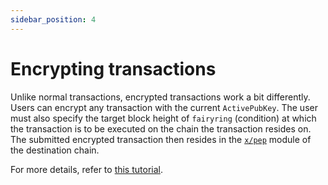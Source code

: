 ```yaml
---
sidebar_position: 4
---
```


# Encrypting transactions

Unlike normal transactions, encrypted transactions work a bit differently.
Users can encrypt any transaction with the current `ActivePubKey`.
The user must also specify the target block height of `fairyring` (condition) at which the transaction is to be executed on the chain the transaction resides on.
The submitted encrypted transaction then resides in the [`x/pep`](../advanced/pep_module.md) module of the destination chain.

For more details, refer to [this tutorial](../advanced/encrypt_tx.md).
